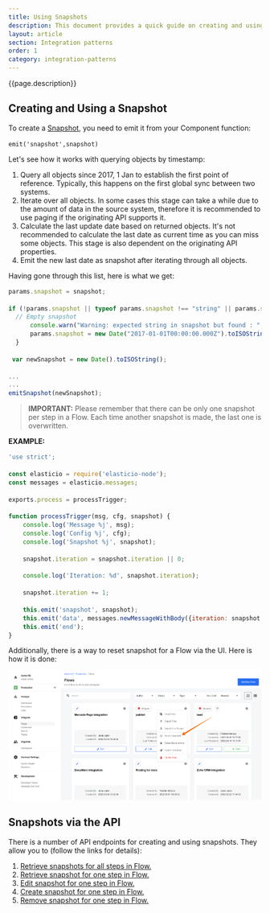 ```yaml
---
title: Using Snapshots
description: This document provides a quick guide on creating and using Snapshots for Components in your Flows via the UI and via the API.
layout: article
section: Integration patterns
order: 1
category: integration-patterns
---
```


{{page.description}}

## Creating and Using a Snapshot

To create a [Snapshot](/developers/snapshot-overview.html), you need to emit it
from your Component function:

`emit('snapshot',snapshot)`

Let's see how it works with querying objects by timestamp:

1.  Query all objects since 2017, 1 Jan to establish the first point of reference. Typically, this happens on the first global sync between two systems.
2.  Iterate over all objects. In some cases this stage can take a while due to the amount of data in the source system, therefore it is recommended to use paging if the originating API supports it.
3.  Calculate the last update date based on returned objects. It's not recommended to calculate the last date as current time as you can miss some objects. This stage is also dependent on the originating API properties.
4.  Emit the new last date as snapshot after iterating through all objects.

Having gone through this list, here is what we get:

```javascript
params.snapshot = snapshot;

if (!params.snapshot || typeof params.snapshot !== "string" || params.snapshot === '') {
  // Empty snapshot
      console.warn("Warning: expected string in snapshot but found : ", params.snapshot);
      params.snapshot = new Date("2017-01-01T00:00:00.000Z").toISOString();
  }

 var newSnapshot = new Date().toISOString();

...
...
emitSnapshot(newSnapshot);
```

>**IMPORTANT:** Please remember that there can be only one snapshot per step in a Flow. Each time another snapshot is made, the last one is overwritten.

**EXAMPLE:**

```javascript
'use strict';

const elasticio = require('elasticio-node');
const messages = elasticio.messages;

exports.process = processTrigger;

function processTrigger(msg, cfg, snapshot) {
    console.log('Message %j', msg);
    console.log('Config %j', cfg);
    console.log('Snapshot %j', snapshot);

    snapshot.iteration = snapshot.iteration || 0;

    console.log('Iteration: %d', snapshot.iteration);

    snapshot.iteration += 1;

    this.emit('snapshot', snapshot);
    this.emit('data', messages.newMessageWithBody({iteration: snapshot.iteration}));
    this.emit('end');
}
```

Additionally, there is a way to reset snapshot for a Flow via the UI. Here is how it is done:

![Resetting snapshots via UI](/assets/img/integrator-guide/using-snapshots/reset-snapshot.png)

## Snapshots via the API

There is a number of API endpoints for creating and using snapshots. They allow
you to (follow the links for details):

1.  [Retrieve snapshots for all steps in Flow.]({{site.data.tenant.apiBaseUri}}/docs/v2/#retrieve-snapshots-for-all-steps-in-flow)
2.  [Retrieve snapshot for one step in Flow.]({{site.data.tenant.apiBaseUri}}/docs/v2/#retrieve-snapshot-for-one-step-in-flow)
3.  [Edit snapshot for one step in Flow.]({{site.data.tenant.apiBaseUri}}/docs/v2/#edit-snapshot-for-one-step-in-flow)
4.  [Create snapshot for one step in Flow.]({{site.data.tenant.apiBaseUri}}/docs/v2/#create-snapshot-for-one-step-in-flow)
5.  [Remove snapshot for one step in Flow.]({{site.data.tenant.apiBaseUri}}/docs/v2/#remove-snapshot-for-one-step-in-flow)
